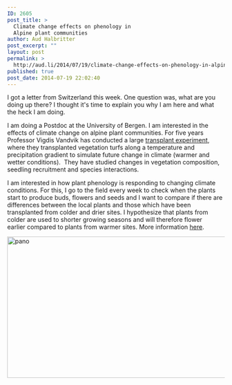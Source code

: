 ```yaml
---
ID: 2605
post_title: >
  Climate change effects on phenology in
  Alpine plant communities
author: Aud Halbritter
post_excerpt: ""
layout: post
permalink: >
  http://aud.li/2014/07/19/climate-change-effects-on-phenology-in-alpine-plant-communities/
published: true
post_date: 2014-07-19 22:02:40
---
```

I got a letter from Switzerland this week. One question was, what are you doing up there? I thought it's time to explain you why I am here and what the heck I am doing.

I am doing a Postdoc at the University of Bergen. I am interested in the effects of climate change on alpine plant communities. For five years Professor Vigdis Vandvik has conducted a large <a href="http://www.uib.no/en/rg/EECRG/55395/seedclim">transplant experiment</a>, where they transplanted vegetation turfs along a temperature and precipitation gradient to simulate future change in climate (warmer and wetter conditions).  They have studied changes in vegetation composition, seedling recruitment and species interactions.

I am interested in how plant phenology is responding to changing climate conditions. For this, I go to the field every week to check when the plants start to produce buds, flowers and seeds and I want to compare if there are differences between the local plants and those which have been transplanted from colder and drier sites. I hypothesize that plants from colder are used to shorter growing seasons and will therefore flower earlier compared to plants from warmer sites. More information <a href="http://www.audhalbritter.com/">here</a>.

<a href="http://aud.li/wp-content/uploads/2014/07/pano.jpg"><img class="alignnone size-full wp-image-2608" src="http://aud.li/wp-content/uploads/2014/07/pano.jpg" alt="pano" width="1500" height="327" /></a>

&nbsp;